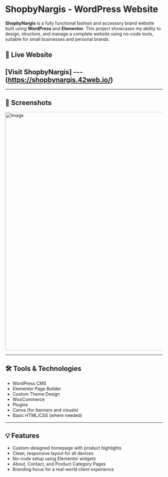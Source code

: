 # ShopbyNargis - WordPress Website

**ShopbyNargis** is a fully functional fashion and accessory brand website built using **WordPress** and **Elementor**. This project showcases my ability to design, structure, and manage a complete website using no-code tools, suitable for small businesses and personal brands.

## 🔗 Live Website
## [Visit ShopbyNargis] --- (https://shopbynargis.42web.io/)

---

## 📸 Screenshots
<img width="1800" height="760" alt="Image" src="https://github.com/user-attachments/assets/665f8f39-e75e-4d82-9c98-32f37e92ab0d" />

---

## 🛠️ Tools & Technologies
- WordPress CMS
- Elementor Page Builder
- Custom Theme Design
- WooCommerce
- Plugins
- Canva (for banners and visuals)
- Basic HTML/CSS (where needed)

---

## 💡 Features
- Custom-designed homepage with product highlights
- Clean, responsive layout for all devices
- No-code setup using Elementor widgets
- About, Contact, and Product Category Pages
- Branding focus for a real-world client experience
